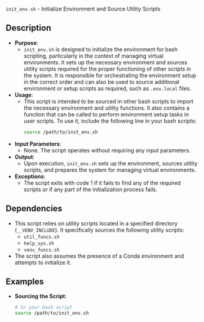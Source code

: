 `init_env.sh` - Initialize Environment and Source Utility Scripts
## Description
- **Purpose**: 
  - `init_env.sh` is designed to initialize the environment for bash scripting, particularly in the context of managing virtual environments. It sets up the necessary environment and sources utility scripts required for the proper functioning of other scripts in the system. It is responsible for orchestrating the environment setup in the correct order and can also be used to source additional environment or setup scripts as required, such as `.env.local` files.
- **Usage**: 
  - This script is intended to be sourced in other bash scripts to import the necessary environment and utility functions. It also contains a function that can be called to perform environment setup tasks in user scripts. To use it, include the following line in your bash scripts:
    ```bash
    source /path/to/init_env.sh
    ```
- **Input Parameters**: 
  - None. The script operates without requiring any input parameters.
- **Output**: 
  - Upon execution, `init_env.sh` sets up the environment, sources utility scripts, and prepares the system for managing virtual environments.
- **Exceptions**: 
  - The script exits with code 1 if it fails to find any of the required scripts or if any part of the initialization process fails.
## Dependencies
- This script relies on utility scripts located in a specified directory (`__VENV_INCLUDE`). It specifically sources the following utility scripts:
  - `util_funcs.sh`
  - `help_sys.sh`
  - `venv_funcs.sh`
- The script also assumes the presence of a Conda environment and attempts to initialize it.
## Examples
- **Sourcing the Script**:
  ```bash
  # In your bash script
  source /path/to/init_env.sh
```


